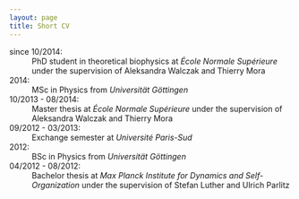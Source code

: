 ```yaml
---
layout: page
title: Short CV
---
```


<dl>
<dt> since 10/2014: </dt>
<dd> PhD student in theoretical biophysics at <i>École Normale Supérieure</i> under the supervision of Aleksandra Walczak and Thierry Mora</dd>

<dt> 2014: </dt>
<dd> MSc in Physics from <i>Universität Göttingen</i> </dd>

<dt> 10/2013 - 08/2014: </dt>
<dd> Master thesis at <i>École Normale Supérieure</i> under the supervision of Aleksandra Walczak and Thierry Mora</dd>

<dt> 09/2012 - 03/2013: </dt>
<dd> Exchange semester at <i>Université Paris-Sud</i> </dd>

<dt> 2012: </dt>
<dd> BSc in Physics from <i>Universität Göttingen</i> </dd>

<dt> 04/2012 - 08/2012: </dt>
<dd> Bachelor thesis at <i>Max Planck Institute for Dynamics and Self-Organization</i> under the supervision of Stefan Luther and Ulrich Parlitz</dd>
</dl>
